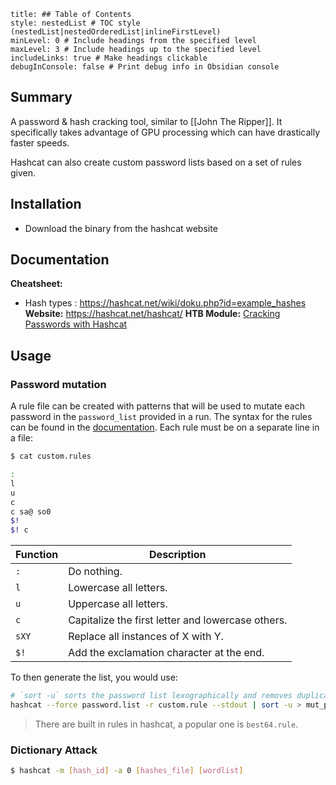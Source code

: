 ```table-of-contents
title: ## Table of Contents
style: nestedList # TOC style (nestedList|nestedOrderedList|inlineFirstLevel)
minLevel: 0 # Include headings from the specified level
maxLevel: 3 # Include headings up to the specified level
includeLinks: true # Make headings clickable
debugInConsole: false # Print debug info in Obsidian console
```

## Summary
A password & hash cracking tool, similar to [[John The Ripper]]. It specifically takes advantage of GPU processing which can have drastically faster speeds. 

Hashcat can also create custom password lists based on a set of rules given.

## Installation
- Download the binary from the hashcat website
## Documentation
**Cheatsheet:** 
- Hash types : https://hashcat.net/wiki/doku.php?id=example_hashes
**Website:** https://hashcat.net/hashcat/
**HTB Module:** [Cracking Passwords with Hashcat](https://academy.hackthebox.com/course/preview/cracking-passwords-with-hashcat)
## Usage
### Password mutation
A rule file can be created with patterns that will be used to mutate each password in the `password_list` provided in a run. The syntax for the rules can be found in the [documentation](https://hashcat.net/wiki/doku.php?id=rule_based_attack). Each rule must be on a separate line in a file:
```bash
$ cat custom.rules

:
l
u
c
c sa@ so0
$!
$! c
```

| **Function** | **Description**                                   |
| ------------ | ------------------------------------------------- |
| `:`          | Do nothing.                                       |
| `l`          | Lowercase all letters.                            |
| `u`          | Uppercase all letters.                            |
| `c`          | Capitalize the first letter and lowercase others. |
| `sXY`        | Replace all instances of X with Y.                |
| `$!`         | Add the exclamation character at the end.         |
To then generate the list, you would use:
```bash
# `sort -u` sorts the password list lexographically and removes duplicates
hashcat --force password.list -r custom.rule --stdout | sort -u > mut_password.list
```
> There are built in rules in hashcat, a popular one is `best64.rule`.

### Dictionary Attack
```bash
$ hashcat -m [hash_id] -a 0 [hashes_file] [wordlist]
```